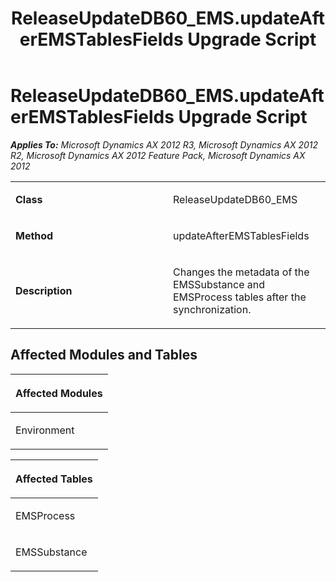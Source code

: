 ﻿---
title: ReleaseUpdateDB60_EMS.updateAfterEMSTablesFields Upgrade Script
TOCTitle: ReleaseUpdateDB60_EMS.updateAfterEMSTablesFields Upgrade Script
ms:assetid: 0f4d7fa1-ae34-af8d-341c-f24155f5c04f
ms:mtpsurl: https://msdn.microsoft.com/en-us/library/JJ735755(v=AX.60)
ms:contentKeyID: 49706656
ms.date: 05/18/2015
mtps_version: v=AX.60
---

# ReleaseUpdateDB60\_EMS.updateAfterEMSTablesFields Upgrade Script 


_**Applies To:** Microsoft Dynamics AX 2012 R3, Microsoft Dynamics AX 2012 R2, Microsoft Dynamics AX 2012 Feature Pack, Microsoft Dynamics AX 2012_

<table>
<colgroup>
<col style="width: 50%" />
<col style="width: 50%" />
</colgroup>
<tbody>
<tr class="odd">
<td><p><strong>Class</strong></p></td>
<td><p>ReleaseUpdateDB60_EMS</p></td>
</tr>
<tr class="even">
<td><p><strong>Method</strong></p></td>
<td><p>updateAfterEMSTablesFields</p></td>
</tr>
<tr class="odd">
<td><p><strong>Description</strong></p></td>
<td><p>Changes the metadata of the EMSSubstance and EMSProcess tables after the synchronization.</p></td>
</tr>
</tbody>
</table>


## Affected Modules and Tables

<table>
<colgroup>
<col style="width: 100%" />
</colgroup>
<thead>
<tr class="header">
<th><p>Affected Modules</p></th>
</tr>
</thead>
<tbody>
<tr class="odd">
<td><p>Environment</p></td>
</tr>
</tbody>
</table>


<table>
<colgroup>
<col style="width: 100%" />
</colgroup>
<thead>
<tr class="header">
<th><p>Affected Tables</p></th>
</tr>
</thead>
<tbody>
<tr class="odd">
<td><p>EMSProcess</p></td>
</tr>
<tr class="even">
<td><p>EMSSubstance</p></td>
</tr>
</tbody>
</table>

  


